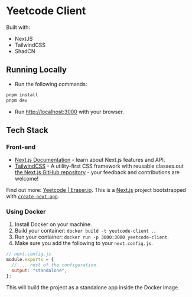 # Yeetcode Client

Built with:

- NextJS
- TailwindCSS
- ShadCN

## Running Locally

- Run the following commands:

```bash
pnpm install
pnpm dev
```

- Run [http://localhost:3000](http://localhost:3000) with your browser.

## Tech Stack

### Front-end

- [Next.js Documentation](https://nextjs.org/docs) - learn about Next.js features and API.
- [TailwindCSS](https://tailwindcss.com/) - A utility-first CSS framework with reusable classes.out [the Next.js GitHub repository](https://github.com/vercel/next.js) - your feedback and contributions are welcome!

Find out more: [Yeetcode | Eraser.io](https://app.eraser.io/workspace/PnG5Yluj9dpLTMZpRY2X).
This is a [Next.js](https://nextjs.org) project bootstrapped with [`create-next-app`](https://nextjs.org/docs/app/api-reference/cli/create-next-app).

### Using Docker

1. Install Docker on your machine.
2. Build your container: `docker build -t yeetcode-client .`.
3. Run your container: `docker run -p 3000:3000 yeetcode-client`.
4. Make sure you add the following to your `next.config.js`.

```js
// next.config.js
module.exports = {
  // ... rest of the configuration.
  output: "standalone",
};
```

This will build the project as a standalone app inside the Docker image.
